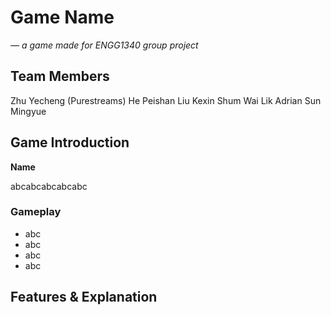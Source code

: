 # Game Name
*— a game made for ENGG1340 group project*

## Team Members

Zhu Yecheng (Purestreams)
He Peishan
Liu Kexin
Shum Wai Lik Adrian
Sun Mingyue


## Game Introduction
**Name**

abcabcabcabcabc

### Gameplay
- abc
- abc
- abc
- abc

## Features & Explanation